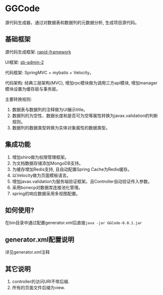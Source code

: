 # GGCode
源代码生成器，通过对数据表和数据列的元数据分析, 生成项目源代码。
## 基础框架
源代码生成框架: [rapid-framework](https://code.google.com/archive/p/rapid-framework/)

UI框架: [sb-admin-2](https://startbootstrap.com/template-overviews/sb-admin-2/) 

代码框架: SpringMVC + mybatis + Velocity。

代码架构: 经典三层架构(MVC), 增加rpc模块做为调用三方api模块, 增加manager模块设置为缓存层与事务层。

主要转换规则:

1. 数据表与数据列的注释做为UI展示title。
2. 数据列的为空性、数据长度和是否可为空等属性转换为javax.validation的判断规则。
3. 数据列的数据类型转换为实体对象属性的数据类型。

## 集成功能
1. 增加shiro做为权限管理框架。
2. 为文档数据存储添加MongoDB支持。
3. 为缓存增加Redis支持, 且自动配置Spring Cache为Redis缓存。
4. 以Velocity做为页面模板语言。
5. 增加javax.validation为服务端验证框架。且Controller自动验证传入参数。
6. 采用bonecp对数据库连接池化管理。
7. spring的响应数据采用多视图配置。

## 如何使用?
在bin目录中通过配置generator.xml后直接`java -jar GGCode-0.0.1.jar`

## generator.xml配置说明
详见generator.xml注释

## 其它说明
1. controller的访问URI不带后缀.
2. 所有的页面文件后缀为view.
